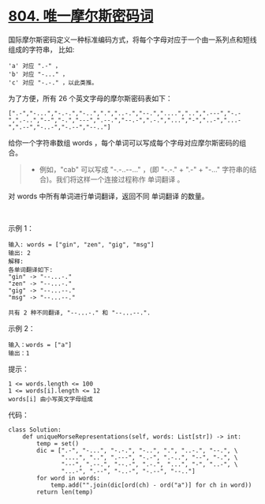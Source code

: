 # [804. 唯一摩尔斯密码词](https://leetcode-cn.com/problems/unique-morse-code-words/)

国际摩尔斯密码定义一种标准编码方式，将每个字母对应于一个由一系列点和短线组成的字符串， 比如:
```
'a' 对应 ".-" ，
'b' 对应 "-..." ，
'c' 对应 "-.-." ，以此类推。
```
为了方便，所有 26 个英文字母的摩尔斯密码表如下：
```
[".-","-...","-.-.","-..",".","..-.","--.","....","..",".---","-.-",".-..","--","-.","---",".--.","--.-",".-.","...","-","..-","...-",".--","-..-","-.--","--.."]
```
给你一个字符串数组 words ，每个单词可以写成每个字母对应摩尔斯密码的组合。

>- 例如，"cab" 可以写成 "-.-..--..." ，(即 "-.-." + ".-" + "-..." 字符串的结合)。我们将这样一个连接过程称作 单词翻译 。

对 words 中所有单词进行单词翻译，返回不同 单词翻译 的数量。

 

示例 1：
```
输入: words = ["gin", "zen", "gig", "msg"]
输出: 2
解释: 
各单词翻译如下:
"gin" -> "--...-."
"zen" -> "--...-."
"gig" -> "--...--."
"msg" -> "--...--."

共有 2 种不同翻译, "--...-." 和 "--...--.".
```
示例 2：
```
输入：words = ["a"]
输出：1
```

提示：
```
1 <= words.length <= 100
1 <= words[i].length <= 12
words[i] 由小写英文字母组成
```

代码：
```python3
class Solution:
    def uniqueMorseRepresentations(self, words: List[str]) -> int:
        temp = set()
        dic = [".-", "-...", "-.-.", "-..", ".", "..-.", "--.", \
               "....", "..", ".---", "-.-", ".-..", "--", "-.", \
               "---", ".--.", "--.-", ".-.", "...", "-", "..-", \
               "...-", ".--", "-..-", "-.--", "--.."]
        for word in words:
            temp.add("".join(dic[ord(ch) - ord("a")] for ch in word))
        return len(temp)
```